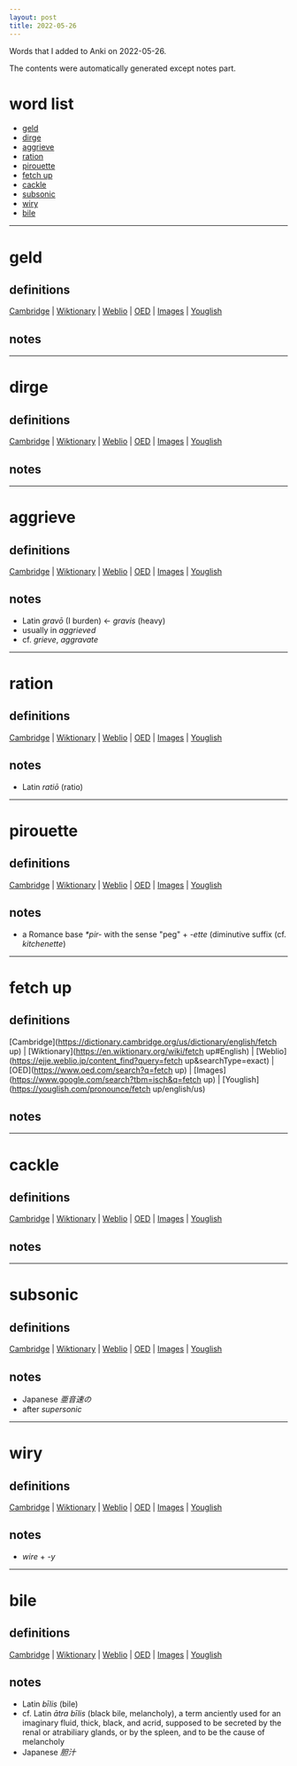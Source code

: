 ```yaml
---
layout: post
title: 2022-05-26
---
```


Words that I added to Anki on 2022-05-26.

The contents were automatically generated except notes part.
# word list
- [geld](#geld)
- [dirge](#dirge)
- [aggrieve](#aggrieve)
- [ration](#ration)
- [pirouette](#pirouette)
- [fetch up](#fetch-up)
- [cackle](#cackle)
- [subsonic](#subsonic)
- [wiry](#wiry)
- [bile](#bile)

---

# geld
## definitions
[Cambridge](https://dictionary.cambridge.org/us/dictionary/english/geld)
|
[Wiktionary](https://en.wiktionary.org/wiki/geld#English)
|
[Weblio](https://ejje.weblio.jp/content_find?query=geld&searchType=exact)
|
[OED](https://www.oed.com/search?q=geld)
|
[Images](https://www.google.com/search?tbm=isch&q=geld)
|
[Youglish](https://youglish.com/pronounce/geld/english/us)

## notes

---

# dirge
## definitions
[Cambridge](https://dictionary.cambridge.org/us/dictionary/english/dirge)
|
[Wiktionary](https://en.wiktionary.org/wiki/dirge#English)
|
[Weblio](https://ejje.weblio.jp/content_find?query=dirge&searchType=exact)
|
[OED](https://www.oed.com/search?q=dirge)
|
[Images](https://www.google.com/search?tbm=isch&q=dirge)
|
[Youglish](https://youglish.com/pronounce/dirge/english/us)

## notes

---

# aggrieve
## definitions
[Cambridge](https://dictionary.cambridge.org/us/dictionary/english/aggrieve)
|
[Wiktionary](https://en.wiktionary.org/wiki/aggrieve#English)
|
[Weblio](https://ejje.weblio.jp/content_find?query=aggrieve&searchType=exact)
|
[OED](https://www.oed.com/search?q=aggrieve)
|
[Images](https://www.google.com/search?tbm=isch&q=aggrieve)
|
[Youglish](https://youglish.com/pronounce/aggrieve/english/us)

## notes
- Latin *gravō* (I burden) <- *gravis* (heavy)
- usually in *aggrieved*
- cf. *grieve*, *aggravate*

---

# ration
## definitions
[Cambridge](https://dictionary.cambridge.org/us/dictionary/english/ration)
|
[Wiktionary](https://en.wiktionary.org/wiki/ration#English)
|
[Weblio](https://ejje.weblio.jp/content_find?query=ration&searchType=exact)
|
[OED](https://www.oed.com/search?q=ration)
|
[Images](https://www.google.com/search?tbm=isch&q=ration)
|
[Youglish](https://youglish.com/pronounce/ration/english/us)

## notes
- Latin *ratiō* (ratio)

---

# pirouette
## definitions
[Cambridge](https://dictionary.cambridge.org/us/dictionary/english/pirouette)
|
[Wiktionary](https://en.wiktionary.org/wiki/pirouette#English)
|
[Weblio](https://ejje.weblio.jp/content_find?query=pirouette&searchType=exact)
|
[OED](https://www.oed.com/search?q=pirouette)
|
[Images](https://www.google.com/search?tbm=isch&q=pirouette)
|
[Youglish](https://youglish.com/pronounce/pirouette/english/us)

## notes
- a Romance base *\*pir-* with the sense "peg" + *-ette* (diminutive suffix (cf. *kitchenette*)

---

# fetch up
## definitions
[Cambridge](https://dictionary.cambridge.org/us/dictionary/english/fetch up)
|
[Wiktionary](https://en.wiktionary.org/wiki/fetch up#English)
|
[Weblio](https://ejje.weblio.jp/content_find?query=fetch up&searchType=exact)
|
[OED](https://www.oed.com/search?q=fetch up)
|
[Images](https://www.google.com/search?tbm=isch&q=fetch up)
|
[Youglish](https://youglish.com/pronounce/fetch up/english/us)

## notes

---

# cackle
## definitions
[Cambridge](https://dictionary.cambridge.org/us/dictionary/english/cackle)
|
[Wiktionary](https://en.wiktionary.org/wiki/cackle#English)
|
[Weblio](https://ejje.weblio.jp/content_find?query=cackle&searchType=exact)
|
[OED](https://www.oed.com/search?q=cackle)
|
[Images](https://www.google.com/search?tbm=isch&q=cackle)
|
[Youglish](https://youglish.com/pronounce/cackle/english/us)

## notes

---

# subsonic
## definitions
[Cambridge](https://dictionary.cambridge.org/us/dictionary/english/subsonic)
|
[Wiktionary](https://en.wiktionary.org/wiki/subsonic#English)
|
[Weblio](https://ejje.weblio.jp/content_find?query=subsonic&searchType=exact)
|
[OED](https://www.oed.com/search?q=subsonic)
|
[Images](https://www.google.com/search?tbm=isch&q=subsonic)
|
[Youglish](https://youglish.com/pronounce/subsonic/english/us)

## notes
- Japanese *亜音速の*
- after *supersonic*

---

# wiry
## definitions
[Cambridge](https://dictionary.cambridge.org/us/dictionary/english/wiry)
|
[Wiktionary](https://en.wiktionary.org/wiki/wiry#English)
|
[Weblio](https://ejje.weblio.jp/content_find?query=wiry&searchType=exact)
|
[OED](https://www.oed.com/search?q=wiry)
|
[Images](https://www.google.com/search?tbm=isch&q=wiry)
|
[Youglish](https://youglish.com/pronounce/wiry/english/us)

## notes
- *wire* + *-y*

---

# bile
## definitions
[Cambridge](https://dictionary.cambridge.org/us/dictionary/english/bile)
|
[Wiktionary](https://en.wiktionary.org/wiki/bile#English)
|
[Weblio](https://ejje.weblio.jp/content_find?query=bile&searchType=exact)
|
[OED](https://www.oed.com/search?q=bile)
|
[Images](https://www.google.com/search?tbm=isch&q=bile)
|
[Youglish](https://youglish.com/pronounce/bile/english/us)

## notes
- Latin *bīlis* (bile)
- cf. Latin *ātra bīlis* (black bile, melancholy), a term anciently used for an imaginary fluid, thick, black, and acrid, supposed to be secreted by the renal or atrabiliary glands, or by the spleen, and to be the cause of melancholy
- Japanese *胆汁*

